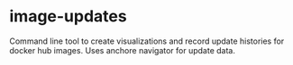 # image-updates
Command line tool to create visualizations and record update histories for docker hub images. Uses anchore navigator for update data.
